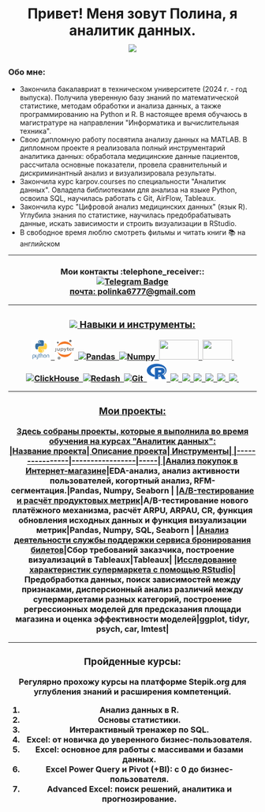 <h1 align="center">Привет! Меня зовут Полина, я аналитик данных.   

<div id="header" align="center">
  <img src="https://99px.ru/sstorage/86/2018/09/image_862009181717296511862.gif" width="220"/>
</div>

 
### Обо мне:  
* Закончила бакалавриат в техническом университете (2024 г. - год выпуска). Получила уверенную базу знаний по математической статистике, методам обработки и анализа данных, а также программированию на Python и R. В настоящее время обучаюсь в магистратуре на направлении "Информатика и вычислительная техника".    
* Свою дипломную работу посвятила анализу данных на MATLAB. В дипломном проекте я реализовала полный инструментарий аналитика данных: обработала медицинские данные пациентов, рассчитала основные показатели, провела сравнительный и дискриминантный анализ и визуализировала результаты.
* Закончила курс karpov.courses по специальности "Аналитик данных". Овладела библиотеками для анализа на языке Python, освоила SQL, научилась работать с Git, AirFlow, Tableaux.
* Закончила курс "Цифровой анализ медицинских данных" (язык R). Углубила знания по статистике, научилась предобрабатывать данные, искать зависимости и строить визуализации в RStudio.
* В свободное время люблю смотреть фильмы и читать книги :books: на английском
  
 ---
<h3 align="center">Мои контакты :telephone_receiver::   
  
<div align="center">
<a href="https://t.me/polinka_sakharova">
<img src="https://img.shields.io/badge/Telegram-blue?style=for-the-badge&logo=telegram&logoColor=white" alt="Telegram Badge"/> 
</div>  
<div align="center">
почта: polinka6777@gmail.com
</div> 
  
 --- 
 ### <img src="https://img.freepik.com/premium-vector/hummer-icon-logo-vector-illustration-design_598213-6172.jpg?size=626&ext=jpg" width=40> Навыки и инструменты:
 
 <div>
  <img src="https://github.com/devicons/devicon/blob/master/icons/python/python-original-wordmark.svg" title="Python" alt="Python" width="40" height="40"/>&nbsp;
  <img src="https://raw.githubusercontent.com/devicons/devicon/1119b9f84c0290e0f0b38982099a2bd027a48bf1/icons/jupyter/jupyter-original-wordmark.svg" width="40" height="40">&nbsp;
  <img src="https://img.shields.io/badge/pandas-white?logo=pandas&logoColor=blue&style=for-the-badge" title="Pandas" alt="Pandas" height="40"/>&nbsp;
  <img src="https://img.shields.io/badge/numpy-white?logo=numpy&logoColor=blue&style=for-the-badge" title="Numpy" alt="Numpy" height="40"/>&nbsp;
  <img src="https://encrypted-tbn0.gstatic.com/images?q=tbn:ANd9GcQ7K8Ip-hdVgyJoNGoQsPXc6roAyt5bfhCqRFaKSAa4TfBfWiuqD-Rijqual-_KPhdZEg&usqp=CAU" width="80" height="40"/>&nbsp;
  <img src="https://media.proglib.io/wp-uploads/2017/02/download.png" width="60" height="40">&nbsp;
  <img src="https://img.shields.io/badge/Clickhouse-white?logo=Clickhouse&style=for-the-badge" title="ClickHouse" alt="ClickHouse" height="40"/>&nbsp;
  <img src="https://img.shields.io/badge/redash-white?logo=redash&logoColor=black&style=for-the-badge" title="Redash" alt="Redash" height="40"/>&nbsp;
  <img src="https://upload.wikimedia.org/wikipedia/commons/thumb/e/e0/Git-logo.svg/1200px-Git-logo.svg.png" title="Git" alt="Git" width="70" height="40"/>&nbsp;
  <img src="https://github.com/devicons/devicon/blob/master/icons/r/r-plain.svg" title="R" alt="R" width="40" height="40"/>&nbsp;
  <img src="https://upload.wikimedia.org/wikipedia/commons/thumb/2/21/Matlab_Logo.png/800px-Matlab_Logo.png" width="40"/>&nbsp;
  <img src="https://i-spark.nl/wp-content/uploads/2020/03/62e14245eb4d9a9dc054c181.png" width=70/>&nbsp;
  <img src="https://png.pngtree.com/element_our/md/20180627/md_5b33460f04516.jpg" width=60/>&nbsp;
  <img src="https://formadoresit.es/wp-content/uploads/2022/02/logoPowerQuery.png" width=130/>&nbsp;
  <img src="https://thesmartmethod.com/wp-content/uploads/2020/09/power-pivot.png" width=130/>&nbsp;
  <img src="https://seekvectorlogo.com/wp-content/uploads/2022/02/power-bi-vector-logo-2022.png" width=130/>&nbsp;

---

### Мои проекты:
Здесь собраны проекты, которые я выполнила во время обучения на курсах "Аналитик данных":  
|Название проекта| Описание проекта| Инструменты|
|----------------|-----------------|-----|
|[Анализ покупок в Интернет-магазине](https://github.com/sakharova7/project_e-commerce)|EDA-анализ, анализ активности пользователей, когортный анализ, RFM-сегментация.|**Pandas**, **Numpy**, **Seaborn** |
|[A/B-тестирование и расчёт продуктовых метрик](https://github.com/sakharova7/project-a-b-test-and-product-metrics)|A/B-тестирование нового платёжного механизма, расчёт ARPU, ARPAU, CR, функция обновления исходных данных и функция визуализации метрик|**Pandas**, **Numpy**, **SQL**, **Seaborn** |
|[Анализ деятельности службы поддержки сервиса бронирования билетов](https://public.tableau.com/app/profile/polina.saharova/viz/Support_Service_Tickets/Dashboard1?publish=yes)|Сбор требований заказчика, построение визуализаций в Tableaux|**Tableaux**|
|[Исследование характеристик супермаркета с помощью RStudio](https://github.com/sakharova7/Supermarket-store-branches-sales-analysis)|Предобработка данных, поиск зависимостей между признаками, дисперсионный анализ различий между супермаркетами разных категорий, построение регрессионных моделей для предсказания площади магазина и оценка  эффективности моделей|**ggplot**, **tidyr**, **psych**, **car**, **lmtest**|

---
  
### Пройденные курсы:  
Регулярно прохожу курсы на платформе Stepik.org для углубления знаний и расширения компетенций.  
1. Анализ данных в R.  
2. Основы статистики.  
3. Интерактивный тренажер по SQL.  
4. Excel: от новичка до уверенного бизнес-пользователя.  
5. Excel: основное для работы с массивами и базами данных.  
6. Excel Power Query и Pivot (+BI): с 0 до бизнес-пользователя.  
7. Advanced Excel: поиск решений, аналитика и прогнозирование.  

